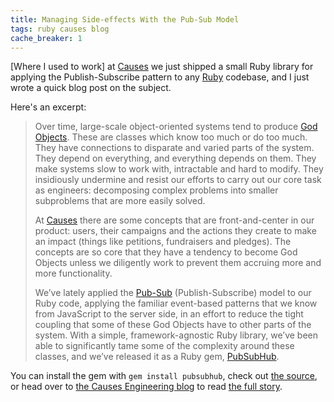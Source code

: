 ```yaml
---
title: Managing Side-effects With the Pub-Sub Model
tags: ruby causes blog
cache_breaker: 1
---
```


\[Where I used to work\] at [Causes](/wiki/Causes) we just shipped a small Ruby library for applying the Publish-Subscribe pattern to any [Ruby](/wiki/Ruby) codebase, and I just wrote a quick blog post on the subject.

Here's an excerpt:

> Over time, large-scale object-oriented systems tend to produce [God Objects](http://en.wikipedia.org/wiki/God_object). These are classes which know too much or do too much. They have connections to disparate and varied parts of the system. They depend on everything, and everything depends on them. They make systems slow to work with, intractable and hard to modify. They insidiously undermine and resist our efforts to carry out our core task as engineers: decomposing complex problems into smaller subproblems that are more easily solved.
>
> At [Causes](http://www.causes.com/) there are some concepts that are front-and-center in our product: users, their campaigns and the actions they create to make an impact (things like petitions, fundraisers and pledges). The concepts are so core that they have a tendency to become God Objects unless we diligently work to prevent them accruing more and more functionality.
>
> We’ve lately applied the [Pub-Sub](https://en.wikipedia.org/wiki/Publish%E2%80%93subscribe_pattern) (Publish-Subscribe) model to our Ruby code, applying the familiar event-based patterns that we know from JavaScript to the server side, in an effort to reduce the tight coupling that some of these God Objects have to other parts of the system. With a simple, framework-agnostic Ruby library, we’ve been able to significantly tame some of the complexity around these classes, and we’ve released it as a Ruby gem, [PubSubHub](https://github.com/causes/pubsubhub).

You can install the gem with `gem install pubsubhub`, check out [the source](https://github.com/causes/pubsubhub), or head over to [the Causes Engineering blog](http://causes.github.io/blog) to read [the full story](http://causes.github.io/blog/2013/08/08/managing-side-effects-with-the-publish-subscribe-model/).
